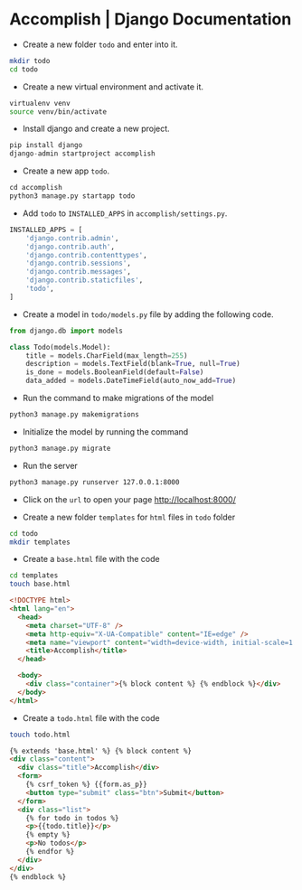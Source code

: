# Accomplish | Django Documentation

- Create a new folder `todo` and enter into it.

```bash
mkdir todo
cd todo
```

- Create a new virtual environment and activate it.

```bash
virtualenv venv
source venv/bin/activate
```

- Install django and create a new project.

```python
pip install django
django-admin startproject accomplish
```

- Create a new app `todo`.

```python
cd accomplish
python3 manage.py startapp todo
```

- Add `todo` to `INSTALLED_APPS` in `accomplish/settings.py`.

```python
INSTALLED_APPS = [
    'django.contrib.admin',
    'django.contrib.auth',
    'django.contrib.contenttypes',
    'django.contrib.sessions',
    'django.contrib.messages',
    'django.contrib.staticfiles',
    'todo',
]
```

- Create a model in `todo/models.py` file by adding the following code.

```python
from django.db import models

class Todo(models.Model):
    title = models.CharField(max_length=255)
    description = models.TextField(blank=True, null=True)
    is_done = models.BooleanField(default=False)
    data_added = models.DateTimeField(auto_now_add=True)
```

- Run the command to make migrations of the model

```bash
python3 manage.py makemigrations
```

- Initialize the model by running the command

```bash
python3 manage.py migrate
```

- Run the server

```bash
python3 manage.py runserver 127.0.0.1:8000
```

- Click on the `url` to open your page [http://localhost:8000/](http://localhost:8000/)

- Create a new folder `templates` for `html` files in `todo` folder

```bash
cd todo
mkdir templates
```

- Create a `base.html` file with the code

```bash
cd templates
touch base.html
```

```html
<!DOCTYPE html>
<html lang="en">
  <head>
    <meta charset="UTF-8" />
    <meta http-equiv="X-UA-Compatible" content="IE=edge" />
    <meta name="viewport" content="width=device-width, initial-scale=1.0" />
    <title>Accomplish</title>
  </head>

  <body>
    <div class="container">{% block content %} {% endblock %}</div>
  </body>
</html>
```

- Create a `todo.html` file with the code

```bash
touch todo.html
```

```html
{% extends 'base.html' %} {% block content %}
<div class="content">
  <div class="title">Accomplish</div>
  <form>
    {% csrf_token %} {{form.as_p}}
    <button type="submit" class="btn">Submit</button>
  </form>
  <div class="list">
    {% for todo in todos %}
    <p>{{todo.title}}</p>
    {% empty %}
    <p>No todos</p>
    {% endfor %}
  </div>
</div>
{% endblock %}
```
